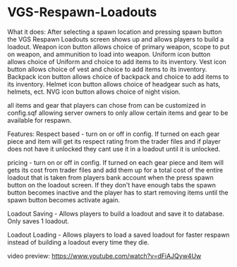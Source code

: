 # VGS-Respawn-Loadouts

What it does:
  After selecting a spawn location and pressing spawn button the VGS Respawn Loadouts screen shows up and allows players to build a loadout.
  Weapon icon button allows choice of primary weapon, scope to put on weapon, and ammunition to load into weapon.
  Uniform icon button allows choice of Uniform and choice to add items to its inventory.
  Vest icon button allows choice of vest and choice to add items to its inventory.
  Backpack icon button allows choice of backpack and choice to add items to its inventory.
  Helmet icon button allows choice of headgear such as hats, helmets, ect.
  NVG icon button allows choice of night vision.

  all items and gear that players can chose from can be customized in config.sqf allowing server owners to only allow certain items and gear
  to be available for respawn.
  
Features:
  Respect based - turn on or off in config. If turned on each gear piece and item will get its respect rating from the trader files and if player
                 does not have it unlocked they cant use it in a loadout until it is unlocked.
  
  pricing - turn on or off in config. If turned on each gear piece and item will gets its cost from trader files and add them up for a total cost of the 
            entire loadout that is taken from players bank account when the press spawn button on the loadout screen. If they don't have enough tabs the 
            spawn button becomes inactive and the player has to start removing items until the spawn button becomes activate again.

  Loadout Saving - Allows players to build a loadout and save it to database. Only saves 1 loadout.

  Loadout Loading - Allows players to load a saved loadout for faster respawn instead of building a loadout every time they die.

video preview:
  https://www.youtube.com/watch?v=dFiAJQyw4Uw
